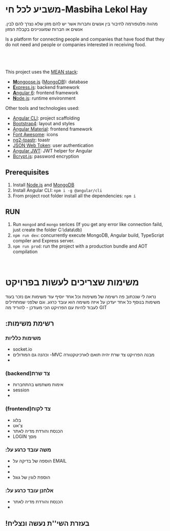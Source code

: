 # משביע לכל חי-Masbiha Lekol Hay
.מהווה פלטפורמה לחיבור בין אנשים וחברות אשר יש להם מזון שלא נצרך להם לבין אנשים או חברות שמעוניינים בקבלת המזון

Is a platform for connecting people and companies that have food that they do not need and people or companies interested in receiving food.
<br/>
<br/>
<br/>
<br/>
<br/>
This project uses the [MEAN stack](https://en.wikipedia.org/wiki/MEAN_(software_bundle)):
* [**M**ongoose.js](http://www.mongoosejs.com) ([MongoDB](https://www.mongodb.com)): database
* [**E**xpress.js](http://expressjs.com): backend framework
* [**A**ngular 6](https://angular.io): frontend framework
* [**N**ode.js](https://nodejs.org): runtime environment

Other tools and technologies used:
* [Angular CLI](https://cli.angular.io): project scaffolding
* [Bootstrap4](https://getbootstrap.com/docs/4.0/getting-started/introduction/): layout and styles
* [Angular Material](https://material.angular.io): frontend framework
* [Font Awesome](http://fontawesome.io): icons
* [ng2-toastr](https://github.com/PointInside/ng2-toastr): toastr
* [JSON Web Token](https://jwt.io): user authentication
* [Angular JWT](https://github.com/auth0/angular2-jwt/tree/v1.0): JWT helper for Angular
* [Bcrypt.js](https://github.com/dcodeIO/bcrypt.js): password encryption

## Prerequisites
1. Install [Node.js](https://nodejs.org) and [MongoDB](https://www.mongodb.com)
2. Install Angular CLI: `npm i -g @angular/cli`
3. From project root folder install all the dependencies: `npm i`

## RUN
1. Run `mongod` and `mongo` serices (If you get any error like connection faild, just create the folder C:\data\db)
2. `npm run dev`: concurrently execute MongoDB, Angular build, TypeScript compiler and Express server.
3. `npm run prod`: run the project with a production bundle and AOT compilation

<br/>

# משימות שצריכים לעשות בפרויקט
נראה לי שנכתוב פה רשימה של משימות וכל אחד יוסיף עוד משימות אם נזכר בעוד משימות 
בנוסף כל אחד יעדכן על איזה משימה הוא עובד כרגע. 
וגם שלפני שמתחילים לעבוד להיות עם הפרויקט הכי מעודכן - להוריד מה GIT
<br/>

## **:רשימת משימות**
### משימות כלליות 
* socket.io 
* וכהנה גם המודולים -MVC	מבנה הפרויקט צד שרת יהיה תואם לארכיטקטורה 
*
### (backend)צד שרת
* אימות משתמש בהתחברות
* session 
*

### (frontend)צד לקוח
* בלוג
* צ'אט
* הכנסת והורדת מדיה לאתר
* LOGIN מסך 


### :משה עובד כרגע על
* הוספה של בדיקה על EMAIL
* 
* 
*  הוספת לוגין של גוגל 

### :אלחנן עובד כרגע על
* הכנסת והורדת מדיה לאתר
*

## !בעזרת השי''ת נעשה ונצליח
